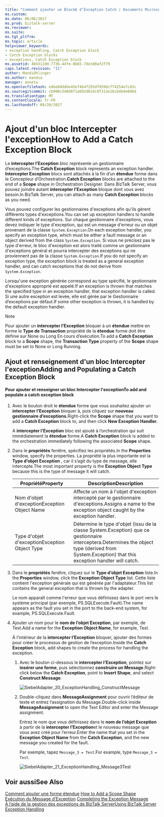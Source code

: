 ```yaml
---
title: "Comment ajouter un Block6 d’Exception Catch | Documents Microsoft"
ms.custom: 
ms.date: 06/08/2017
ms.prod: biztalk-server
ms.reviewer: 
ms.suite: 
ms.tgt_pltfrm: 
ms.topic: article
helpviewer_keywords:
- exception handling, Catch Exception block
- Catch Exception blocks
- exceptions, Catch Exception block
ms.assetid: 404312dd-773b-44fe-8b65-7de3d0af2f79
caps.latest.revision: "11"
author: MandiOhlinger
ms.author: mandia
manager: anneta
ms.openlocfilehash: e4be60ddbe45ef4b4f293d7959dc774254e7cd3c
ms.sourcegitcommit: cb908c540d8f1a692d01dc8f313e16cb4b4e696d
ms.translationtype: MT
ms.contentlocale: fr-FR
ms.lasthandoff: 09/20/2017
---
```

# <a name="how-to-add-a-catch-exception-block"></a><span data-ttu-id="e8ae8-102">Ajout d'un bloc Intercepter l'exception</span><span class="sxs-lookup"><span data-stu-id="e8ae8-102">How to Add a Catch Exception Block</span></span>
<span data-ttu-id="e8ae8-103">Le **intercepter l’Exception** bloc représente un gestionnaire d’exceptions.</span><span class="sxs-lookup"><span data-stu-id="e8ae8-103">The **Catch Exception** block represents an exception handler.</span></span> <span data-ttu-id="e8ae8-104">**Intercepter Exception** blocs sont attachés à la fin d’un **étendue** forme dans le Concepteur d’Orchestration.</span><span class="sxs-lookup"><span data-stu-id="e8ae8-104">**Catch Exception** blocks are attached to the end of a **Scope** shape in Orchestration Designer.</span></span> <span data-ttu-id="e8ae8-105">Dans BizTalk Server, vous pouvez joindre autant **intercepter l’Exception** bloque dont vous avez besoin.</span><span class="sxs-lookup"><span data-stu-id="e8ae8-105">In BizTalk Server, you can attach as many **Catch Exception** blocks as you need.</span></span>  
  
 <span data-ttu-id="e8ae8-106">Vous pouvez configurer les gestionnaires d'exceptions afin qu'ils gèrent différents types d'exceptions.</span><span class="sxs-lookup"><span data-stu-id="e8ae8-106">You can set up exception handlers to handle different kinds of exceptions.</span></span> <span data-ttu-id="e8ae8-107">Sur chaque gestionnaire d'exceptions, vous devez indiquer le type d'exception, qui est un message d'erreur ou un objet provenant de la classe `System.Exception`.</span><span class="sxs-lookup"><span data-stu-id="e8ae8-107">On each exception handler, you specify an exception type, which must be either a fault message or an object derived from the class `System.Exception`.</span></span> <span data-ttu-id="e8ae8-108">Si vous ne précisez pas le type d'erreur, le bloc d'exception est alors traité comme un gestionnaire d'exceptions général et pourra intercepter des exceptions qui ne proviennent pas de la classe `System.Exception`.</span><span class="sxs-lookup"><span data-stu-id="e8ae8-108">If you do not specify an exception type, the exception block is treated as a general exception handler, and can catch exceptions that do not derive from `System.Exception`.</span></span>  
  
 <span data-ttu-id="e8ae8-109">Lorsqu'une exception générée correspond au type spécifié, le gestionnaire d'exceptions approprié est appelé.</span><span class="sxs-lookup"><span data-stu-id="e8ae8-109">If an exception is thrown that matches the specified type in an exception handler, that exception handler is called.</span></span> <span data-ttu-id="e8ae8-110">Si une autre exception est levée, elle est gérée par le Gestionnaire d’exceptions par défaut.</span><span class="sxs-lookup"><span data-stu-id="e8ae8-110">If some other exception is thrown, it is handled by the default exception handler.</span></span>  
  
> [!NOTE]
>  <span data-ttu-id="e8ae8-111">Pour ajouter un **intercepter l’Exception** bloquer à un **étendue** mettre en forme le **Type de Transaction** propriété de la **étendue** forme doit être définie sur None ou Long En cours d’exécution.</span><span class="sxs-lookup"><span data-stu-id="e8ae8-111">To add a **Catch Exception** block to a **Scope** shape, the **Transaction Type** property of the **Scope** shape must be set to None or Long Running.</span></span>  
  
## <a name="adding-and-populating-a-catch-exception-block"></a><span data-ttu-id="e8ae8-112">Ajout et renseignement d'un bloc Intercepter l'exception</span><span class="sxs-lookup"><span data-stu-id="e8ae8-112">Adding and Populating a Catch Exception Block</span></span>  
  
#### <a name="to-add-and-populate-a-catch-exception-block"></a><span data-ttu-id="e8ae8-113">Pour ajouter et renseigner un bloc Intercepter l'exception</span><span class="sxs-lookup"><span data-stu-id="e8ae8-113">To add and populate a catch exception block</span></span>  
  
1.  <span data-ttu-id="e8ae8-114">Avec le bouton droit le **étendue** forme que vous souhaitez ajouter un **intercepter l’Exception** bloquer à, puis cliquez sur **nouveau gestionnaire d’exceptions**.</span><span class="sxs-lookup"><span data-stu-id="e8ae8-114">Right-click the **Scope** shape that you want to add a **Catch Exception** block to, and then click **New Exception Handler**.</span></span>  
  
     <span data-ttu-id="e8ae8-115">A **intercepter l’Exception** bloc est ajouté à l’orchestration qui suit immédiatement la **étendue** forme.</span><span class="sxs-lookup"><span data-stu-id="e8ae8-115">A **Catch Exception** block is added to the orchestration immediately following the associated **Scope** shape.</span></span>  
  
2.  <span data-ttu-id="e8ae8-116">Dans le **propriétés** fenêtre, spécifiez les propriétés.</span><span class="sxs-lookup"><span data-stu-id="e8ae8-116">In the **Properties** window, specify the properties.</span></span> <span data-ttu-id="e8ae8-117">La propriété la plus importante est la **Type d’objet Exception** , car il s’agit du type de message, elle intercepte.</span><span class="sxs-lookup"><span data-stu-id="e8ae8-117">The most important property is the **Exception Object Type** because this is the type of message it will catch.</span></span>  
  
    |<span data-ttu-id="e8ae8-118">Propriété</span><span class="sxs-lookup"><span data-stu-id="e8ae8-118">Property</span></span>|<span data-ttu-id="e8ae8-119"> Description</span><span class="sxs-lookup"><span data-stu-id="e8ae8-119">Description</span></span>|  
    |--------------|-----------------|  
    |<span data-ttu-id="e8ae8-120">Nom d'objet d'exception</span><span class="sxs-lookup"><span data-stu-id="e8ae8-120">Exception Object Name</span></span>|<span data-ttu-id="e8ae8-121">Affecte un nom à l'objet d'exception intercepté par le gestionnaire d'exceptions.</span><span class="sxs-lookup"><span data-stu-id="e8ae8-121">Assigns a name to the exception object caught by the exception handler.</span></span>|  
    |<span data-ttu-id="e8ae8-122">Type d'objet d'exception</span><span class="sxs-lookup"><span data-stu-id="e8ae8-122">Exception Object Type</span></span>|<span data-ttu-id="e8ae8-123">Détermine le type d'objet (issu de la classe System.Exception) que ce gestionnaire interceptera.</span><span class="sxs-lookup"><span data-stu-id="e8ae8-123">Determines the object type (derived from System.Exception) that this exception handler will catch.</span></span>|  
  
3.  <span data-ttu-id="e8ae8-124">Dans le **propriétés** fenêtre, cliquez sur le **Type d’objet Exception** liste.</span><span class="sxs-lookup"><span data-stu-id="e8ae8-124">In the **Properties** window, click the **Exception Object Type** list.</span></span> <span data-ttu-id="e8ae8-125">Cette liste contient l'exception générale qui est générée par l'adaptateur.</span><span class="sxs-lookup"><span data-stu-id="e8ae8-125">This list contains the general exception that is thrown by the adapter.</span></span>  
  
     <span data-ttu-id="e8ae8-126">Le nom apparaît comme l'erreur que vous définissez dans le port vers le système principal (par exemple, PS.SQLExecute.Fault).</span><span class="sxs-lookup"><span data-stu-id="e8ae8-126">The name appears as the fault you set in the port to the back-end system, for example, PS.SQLExecute.Fault.</span></span>  
  
4.  <span data-ttu-id="e8ae8-127">Ajouter un nom pour le **nom de l’objet Exception**, par exemple, de Test.</span><span class="sxs-lookup"><span data-stu-id="e8ae8-127">Add a name for the **Exception Object Name**, for example, Test.</span></span>  
  
     <span data-ttu-id="e8ae8-128">À l’intérieur de la **intercepter l’Exception** bloquer, ajouter des formes pour créer le processus de gestion de l’exception.</span><span class="sxs-lookup"><span data-stu-id="e8ae8-128">Inside the **Catch Exception** block, add shapes to create the process for handling the exception.</span></span>  
  
    1.  <span data-ttu-id="e8ae8-129">Avec le bouton ci-dessous le **intercepter l’Exception**, pointez sur **insérer une forme**, puis sélectionnez **construire un Message**.</span><span class="sxs-lookup"><span data-stu-id="e8ae8-129">Right-click below the **Catch Exception**, point to **Insert Shape**, and select **Construct Message**.</span></span>  
  
         ![](../core/media/siebeladapter-20-exceptionhandling-constructmessage.gif "SiebelAdapter_20_ExceptionHandling_ConstructMessage")  
  
    2.  <span data-ttu-id="e8ae8-130">Double-cliquez dans **MessageAssignment** pour ouvrir l’éditeur de texte et entrez l’assignation du Message.</span><span class="sxs-lookup"><span data-stu-id="e8ae8-130">Double-click inside **MessageAssignment** to open the Text Editor and enter the Message assignment.</span></span>  
  
         <span data-ttu-id="e8ae8-131">Entrez le nom que vous définissez dans le **nom de l’objet Exception** à partir de la **intercepter l’Exception**et le nouveau message que vous avez créé pour l’erreur.</span><span class="sxs-lookup"><span data-stu-id="e8ae8-131">Enter the name that you set in the **Exception Object Name** from the **Catch Exception**, and the new message you created for the fault.</span></span>  
  
         <span data-ttu-id="e8ae8-132">Par exemple, tapez `Message_3 = Test`.</span><span class="sxs-lookup"><span data-stu-id="e8ae8-132">For example, type `Message_3 = Test`.</span></span>  
  
         ![](../core/media/siebeladapter-21-exceptionhandling-message3test.gif "SiebelAdapter_21_ExceptionHandling_Message3Test")  
  
## <a name="see-also"></a><span data-ttu-id="e8ae8-133">Voir aussi</span><span class="sxs-lookup"><span data-stu-id="e8ae8-133">See Also</span></span>  
 <span data-ttu-id="e8ae8-134">[Comment ajouter une forme étendue](../core/how-to-add-a-scope-shape1.md) </span><span class="sxs-lookup"><span data-stu-id="e8ae8-134">[How to Add a Scope Shape](../core/how-to-add-a-scope-shape1.md) </span></span>  
 <span data-ttu-id="e8ae8-135">[Exécution du Message d’Exception](../core/completing-the-exception-message3.md) </span><span class="sxs-lookup"><span data-stu-id="e8ae8-135">[Completing the Exception Message](../core/completing-the-exception-message3.md) </span></span>  
 [<span data-ttu-id="e8ae8-136">À l’aide de la gestion des exceptions de BizTalk Server</span><span class="sxs-lookup"><span data-stu-id="e8ae8-136">Using BizTalk Server Exception Handling</span></span>](../core/using-biztalk-server-exception-handling2.md)